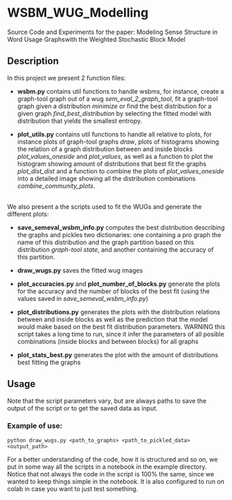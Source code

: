 # WSBM_WUG_Modelling
Source Code and Experiments for the paper: Modeling Sense Structure in Word Usage Graphswith the Weighted Stochastic Block Model

## Description

In this project we present 2 function files:

* **wsbm.py** contains util functions to handle wsbms, for instance, create a graph-tool graph out of a wug *sem_eval_2_graph_tool*, fit a graph-tool graph given a distribution *minimize* or find the best distribution for a given graph *find_best_distribution* by selecting the fitted model with distribution that yields the smallest entropy.

* **plot_utils.py** contains util functions to handle all relative to plots, for instance plots of graph-tool graphs *draw*, plots of histograms showing the relation of a graph distribution between and inside blocks *plot_values_oneside* and *plot_values*, as well as a function to plot the histogram showing amount of distributions that best fit the graphs *plot_dist_dist* and a function to combine the plots of *plot_values_oneside* into a detailed image showing all the distribution combinations *combine_community_plots*.  

<br>
We also present a the scripts used to fit the WUGs and generate the different plots:

* **save_semeval_wsbm_info.py** computes the best distribution describing the graphs and pickles two dictionaries: one containing a pro graph the name of this distribution and the graph partition based on this distribution *graph-tool state*, and another containing the accuracy of this partition.

* **draw_wugs.py** saves the fitted wug images

* **plot_accuracies.py** and **plot_number_of_blocks.py** generate the plots for the accuracy and the number of blocks of the best fit (using the values saved in *save_semeval_wsbm_info.py*) 

* **plot_distributions.py** generates the plots with the distribution relations between and inside blocks as well as the prediction that the model would make based on the best fit distribution parameters. WARNING this script takes a long time to run, since it infer the parameters of all posible combinations (inside blocks and between blocks) for all graphs

* **plot_stats_best.py** generates the plot with the amount of distributions best fitting the graphs

## Usage

Note that the script parameters vary, but are always paths to save the output of the script or to get the saved data as input.

### Example of use:

`python draw_wugs.py <path_to_graphs> <path_to_pickled_data> <output_path>`

For a better understanding of the code, how it is structured and so on, we put in some way all the scripts in a notebook in the example directory. Notice that not always the code in the script is 100% the same, since we wanted to keep things simple in the notebook. It is also configured to run on colab in case you want to just test something. 

